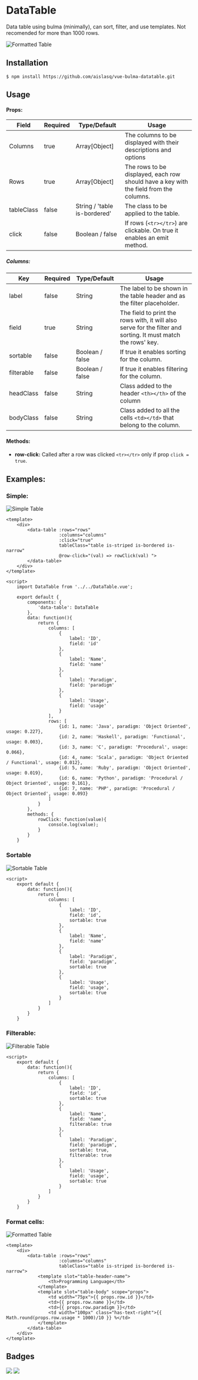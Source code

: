 # DataTable

Data table using bulma (minimally), can sort, filter, and use templates. Not recomended for more than 1000 rows.

![Formatted Table](https://github.com/aislasq/vue-bulma-datatable/blob/master/images/format.png "Formatted Table")

## Installation
```
$ npm install https://github.com/aislasq/vue-bulma-datatable.git
```

## Usage

#### Props:

|Field|Required|Type/Default|Usage|
|-----|------|--------|-----|
|Columns|true|Array[Object]|The columns to be displayed with their descriptions and options|
|Rows|true|Array[Object]|The rows to be displayed, each row should have a key with the field from the columns.|
|tableClass|false|String / 'table is-bordered'|The class to be applied to the table.|
|click|false|Boolean / false|If rows (```<tr></tr>```) are clickable. On true it enables an emit method.|

##### Columns:
|Key|Required|Type/Default|Usage|
|---|---|---|---|
|label|false|String|The label to be shown in the table header and as the filter placeholder.|
|field|true|String|The field to print the rows with, it will also serve for the filter and sorting. It must match the rows' key.|
|sortable|false|Boolean / false|If true it enables sorting for the column.|
|filterable|false|Boolean / false|If true it enables filtering for the column.|
|headClass|false|String|Class added to the header `<th></th>` of the column|
|bodyClass|false|String|Class added to all the cells `<td></td>` that belong to the column.|

#### Methods: 

* **row-click:** Called after a row was clicked `<tr></tr>` only if prop `click = true`.

## Examples:

### Simple:

![Simple Table](https://github.com/aislasq/vue-bulma-datatable/blob/master/images/simple.png "Simple Table")

```vue
<template>
    <div>
        <data-table :rows="rows"
                    :columns="columns"
                    :click="true"
                    tableClass="table is-striped is-bordered is-narrow"
                    @row-click="(val) => rowClick(val) ">
        </data-table>
    </div>
</template>

<script>
    import DataTable from '../../DataTable.vue';

    export default {
        components: {
            'data-table': DataTable
        },
        data: function(){
            return {
                columns: [
                    {
                        label: 'ID',
                        field: 'id'
                    },
                    {
                        label: 'Name',
                        field: 'name'
                    },
                    {
                        label: 'Paradigm',
                        field: 'paradigm'
                    },
                    {
                        label: 'Usage',
                        field: 'usage'
                    }
                ],
                rows: [
                    {id: 1, name: 'Java', paradigm: 'Object Oriented', usage: 0.227},
                    {id: 2, name: 'Haskell', paradigm: 'Functional', usage: 0.003},
                    {id: 3, name: 'C', paradigm: 'Procedural', usage: 0.066},
                    {id: 4, name: 'Scala', paradigm: 'Object Oriented / Functional', usage: 0.012},
                    {id: 5, name: 'Ruby', paradigm: 'Object Oriented', usage: 0.019},
                    {id: 6, name: 'Python', paradigm: 'Procedural / Object Oriented', usage: 0.161},
                    {id: 7, name: 'PHP', paradigm: 'Procedural / Object Oriented', usage: 0.093}
                ]
            }
        },
        methods: {
            rowClick: function(value){
                console.log(value);
            }
        }
    }
```

### Sortable

![Sortable Table](https://github.com/aislasq/vue-bulma-datatable/blob/master/images/sortable.png "Sortable Table")

```vue
<script>
    export default {
        data: function(){
            return {
                columns: [
                    {
                        label: 'ID',
                        field: 'id',
                        sortable: true
                    },
                    {
                        label: 'Name',
                        field: 'name'
                    },
                    {
                        label: 'Paradigm',
                        field: 'paradigm',
                        sortable: true
                    },
                    {
                        label: 'Usage',
                        field: 'usage',
                        sortable: true
                    }
                ]
            }
        }
    }
```

### Filterable:

![Filterable Table](https://github.com/aislasq/vue-bulma-datatable/blob/master/images/filterable.png "Filterable Table")

```vue
<script>
    export default {
        data: function(){
            return {
                columns: [
                    {
                        label: 'ID',
                        field: 'id',
                        sortable: true
                    },
                    {
                        label: 'Name',
                        field: 'name',
                        filterable: true
                    },
                    {
                        label: 'Paradigm',
                        field: 'paradigm',
                        sortable: true,
                        filterable: true
                    },
                    {
                        label: 'Usage',
                        field: 'usage',
                        sortable: true
                    }
                ]
            }
        }
    }
```
### Format cells:

![Formatted Table](https://github.com/aislasq/vue-bulma-datatable/blob/master/images/format.png "Formatted Table")

```vue
<template>
    <div>
        <data-table :rows="rows"
                    :columns="columns"
                    tableClass="table is-striped is-bordered is-narrow">
            <template slot="table-header-name">
                <th>Programming Language</th>
            </template>
            <template slot="table-body" scope="props">
                <td width="75px">{{ props.row.id }}</td>
                <td>{{ props.row.name }}</td>
                <td>{{ props.row.paradigm }}</td>
                <td width="100px" class="has-text-right">{{ Math.round(props.row.usage * 1000)/10 }} %</td>
            </template>
        </data-table>
    </div>
</template>
```

## Badges

![](https://img.shields.io/badge/license-MIT-blue.svg)
![](https://img.shields.io/badge/status-stable-green.svg)

